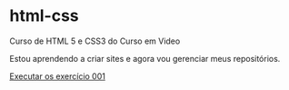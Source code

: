 # html-css
 Curso de HTML 5 e CSS3 do Curso em Video

Estou aprendendo a criar sites e agora vou gerenciar meus repositórios.

<a href="https://costa-eduardo.github.io/html-css/exercicios/ex001/index.html"> Executar os exercício 001</a>